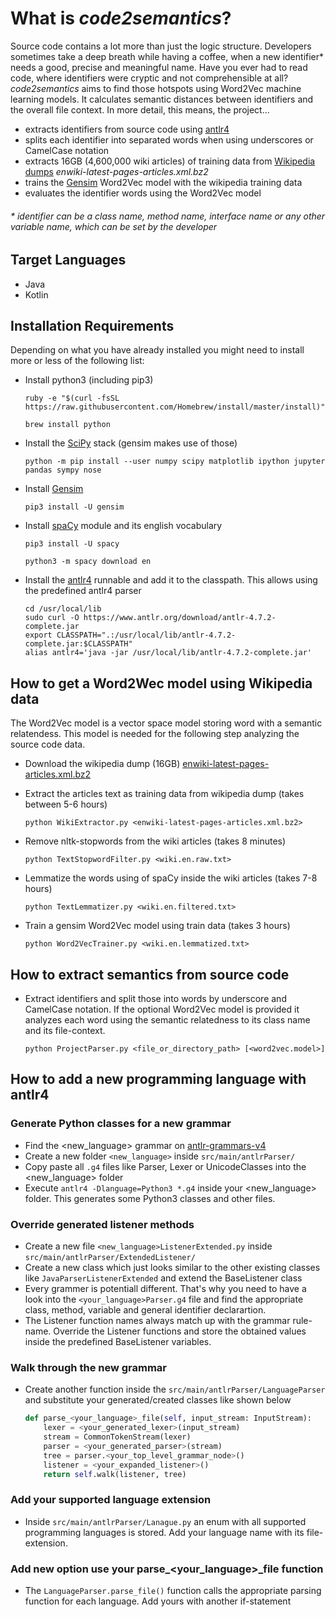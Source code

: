 # What is *code2semantics*?

Source code contains a lot more than just the logic structure. Developers sometimes take a deep breath while having a coffee, when a new identifier* needs a good, precise and meaningful name. Have you ever had to read code, where identifiers were cryptic and not comprehensible at all? *code2semantics* aims to find those hotspots using Word2Vec machine learning models. It calculates semantic distances between identifiers and the overall file context. In more detail, this means, the project...

- extracts identifiers from source code using [antlr4](https://www.antlr.org)
- splits each identifier into separated words when using underscores or CamelCase notation
- extracts 16GB (4,600,000 wiki articles) of training data from [Wikipedia dumps](https://dumps.wikimedia.org/enwiki/latest/) *enwiki-latest-pages-articles.xml.bz2*
- trains the [Gensim](https://github.com/rare-technologies/gensim) Word2Vec model with the wikipedia training data
- evaluates the identifier words using the Word2Vec model

###### \* identifier can be a class name, method name, interface name or any other variable name, which can be set by the developer

## Target Languages

- Java
- Kotlin

## Installation Requirements
Depending on what you have already installed you might need to install more or less of the following list:
- Install python3 (including pip3)

  `ruby -e "$(curl -fsSL https://raw.githubusercontent.com/Homebrew/install/master/install)"`
  
  `brew install python`
  
- Install the [SciPy](https://www.scipy.org/install.html) stack (gensim makes use of those)

  `python -m pip install --user numpy scipy matplotlib ipython jupyter pandas sympy nose`

- Install [Gensim](https://github.com/rare-technologies/gensim)

  `pip3 install -U gensim`

- Install [spaCy](https://github.com/explosion/spaCy) module and its english vocabulary

  `pip3 install -U spacy`
  
  `python3 -m spacy download en`

- Install the [antlr4](https://www.antlr.org) runnable and add it to the classpath. This allows using the predefined antlr4 parser

  ```
  cd /usr/local/lib
  sudo curl -O https://www.antlr.org/download/antlr-4.7.2-complete.jar
  export CLASSPATH=".:/usr/local/lib/antlr-4.7.2-complete.jar:$CLASSPATH"
  alias antlr4='java -jar /usr/local/lib/antlr-4.7.2-complete.jar'
  ```

## How to get a Word2Wec model using Wikipedia data

The Word2Vec model is a vector space model storing word with a semantic relatendess. This model is needed for the following step analyzing the source code data.

- Download the wikipedia dump (16GB) [enwiki-latest-pages-articles.xml.bz2](https://dumps.wikimedia.org/enwiki/latest/enwiki-latest-pages-articles.xml.bz2)
- Extract the articles text as training data from wikipedia dump (takes between 5-6 hours)
  
  `python WikiExtractor.py <enwiki-latest-pages-articles.xml.bz2>`
  
- Remove nltk-stopwords from the wiki articles (takes 8 minutes)

  `python TextStopwordFilter.py <wiki.en.raw.txt>`

- Lemmatize the words using of spaCy inside the wiki articles (takes 7-8 hours)

  `python TextLemmatizer.py <wiki.en.filtered.txt>`

- Train a gensim Word2Vec model using train data (takes 3 hours)
  
  `python Word2VecTrainer.py <wiki.en.lemmatized.txt>`

## How to extract semantics from source code

- Extract identifiers and split those into words by underscore and CamelCase notation. If the optional Word2Vec model is provided it analyzes each word using the semantic relatedness to its class name and its file-context.
  
  `python ProjectParser.py <file_or_directory_path> [<word2vec.model>]`
  
## How to add a new programming language with antlr4

### Generate Python classes for a new grammar
- Find the <new_language> grammar on [antlr-grammars-v4](https://github.com/antlr/grammars-v4)
- Create a new folder `<new_language>` inside `src/main/antlrParser/`
- Copy paste all `.g4` files like Parser, Lexer or UnicodeClasses into the <new_language> folder
- Execute `antlr4 -Dlanguage=Python3 *.g4` inside your <new_language> folder. This generates some Python3 classes and other files.

### Override generated listener methods
- Create a new file `<new_language>ListenerExtended.py` inside `src/main/antlrParser/ExtendedListener/`
- Create a new class which just looks similar to the other existing classes like `JavaParserListenerExtended` and extend the BaseListener class
- Every grammer is potentiall different. That's why you need to have a look into the `<your_language>Parser.g4` file and find the appropriate class, method, variable and general identifier declarartion.
- The Listener function names always match up with the grammar rule-name. Override the Listener functions and store the obtained values inside the predefined BaseListener variables.

### Walk through the new grammar
- Create another function inside the `src/main/antlrParser/LanguageParser` and substitute your generated/created classes like shown below

    ```python
    def parse_<your_language>_file(self, input_stream: InputStream):
        lexer = <your_generated_lexer>(input_stream)
        stream = CommonTokenStream(lexer)
        parser = <your_generated_parser>(stream)
        tree = parser.<your_top_level_grammar_node>()
        listener = <your_expanded_listener>()
        return self.walk(listener, tree)
    ```
### Add your supported language extension
- Inside `src/main/antlrParser/Lanague.py` an enum with all supported programming languages is stored. Add your language name with its file-extension.


### Add new option use your parse_<your_language>_file function
- The `LanguageParser.parse_file()` function calls the appropriate parsing function for each language. Add yours with another if-statement


